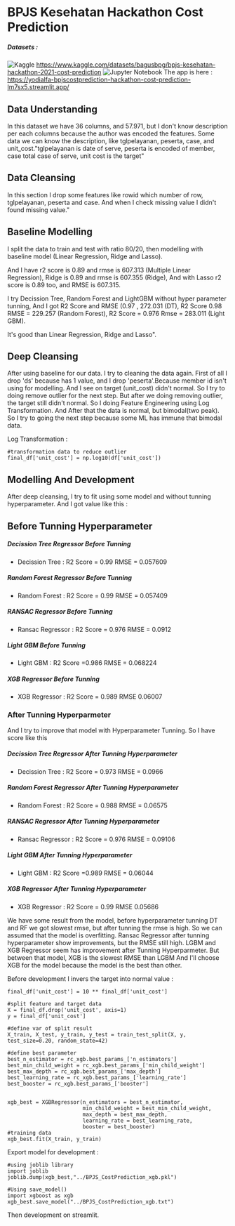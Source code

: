# BPJS Kesehatan Hackathon Cost Prediction
##### Datasets :
![Kaggle](https://img.shields.io/badge/Kaggle-035a7d?style=for-the-badge&logo=kaggle&logoColor=white)
https://www.kaggle.com/datasets/bagusbpg/bpjs-kesehatan-hackathon-2021-cost-prediction
![Jupyter Notebook](https://img.shields.io/badge/jupyter-%23FA0F00.svg?style=for-the-badge&logo=jupyter&logoColor=white)
The app is here :
https://yodialfa-bpjscostprediction-hackathon-cost-prediction-lm7sx5.streamlit.app/ 

## Data Understanding
In this dataset we have 36 columns, and 57.971, but I don't know description per each columns because the author was encoded the features.
Some data we can know the description, like tglpelayanan, peserta, case, and unit_cost."tglpelayanan is date of serve, peserta is encoded of member, case total case of serve, unit cost is the target"

## Data Cleansing
In this section I drop some features like rowid which number of row, tglpelayanan, peserta and case. And when I check missing value I didn't found missing value."

## Baseline Modelling

I split the data to train and test with ratio 80/20, then modelling with baseline model (Linear Regression, Ridge and Lasso). 

And I have r2 score is 0.89 and rmse is 607.313 (Multiple Linear Regression), 
Ridge is 0.89 and rmse is 607.355 (Ridge),
And with Lasso r2 score is 0.89 too, and RMSE is 607.315.

I try Decission Tree, Random Forest and LightGBM without hyper parameter tunning, And I got 
R2 Score and RMSE (0.97 , 272.031 (DT),
R2 Score 0.98 RMSE = 229.257 (Random Forest), 
R2 Score = 0.976 Rmse = 283.011 (Light GBM). 

It's good than Linear Regression, Ridge and Lasso".

## Deep Cleansing
After using baseline for our data. I try to cleaning the data again. First of all I drop 'ds' because has 1 value, and I drop 'peserta'.Because member id isn't using for modelling.
And I see on target (unit_cost) didn't normal. So I try to doing remove outlier for the next step. But after we doing removing outlier, the target still didn't normal. So I doing Feature Engineering using Log Transformation. And After that the data is normal, but bimodal(two peak). So I try to going the next step because some ML has immune that bimodal data.

Log Transformation :
```
#transformation data to reduce outlier
final_df['unit_cost'] = np.log10(df['unit_cost'])
```

## Modelling And Development
After deep cleansing, I try to fit using some model and without tunning hyperparameter. And I got value like this :
## Before Tunning Hyperparameter
##### Decission Tree Regressor Before Tunning
- Decission Tree : R2 Score = 0.99 RMSE = 0.057609
##### Random Forest Regressor Before Tunning
- Random Forest : R2 Score = 0.99 RMSE = 0.057409
##### RANSAC Regressor Before Tunning
- Ransac Regressor : R2 Score = 0.976 RMSE = 0.0912
##### Light GBM Before Tunning
- Light GBM : R2 Score =0.986 RMSE = 0.068224
##### XGB Regressor Before Tunning
- XGB Regressor : R2 Score = 0.989 RMSE 0.06007

### After Tunning Hyperparmeter
And I try to improve that model with Hyperparameter Tunning. So I have score like this
##### Decission Tree Regressor After Tunning Hyperparameter
- Decission Tree : R2 Score = 0.973 RMSE = 0.0966
##### Random Forest Regressor After Tunning Hyperparameter
- Random Forest : R2 Score = 0.988 RMSE = 0.06575
##### RANSAC Regressor After Tunning Hyperparameter
- Ransac Regressor : R2 Score = 0.976 RMSE = 0.09106
##### Light GBM After Tunning Hyperparameter
- Light GBM : R2 Score =0.989 RMSE = 0.06044
##### XGB Regressor After Tunning Hyperparameter
- XGB Regressor : R2 Score = 0.99 RMSE 0.05686

We have some result from the model, before hyperparameter tunning DT and RF we got slowest rmse, but after tunning the rmse is high. So we can assumed that the model is overfitting.  Ransac Regressor after tunning hyperparameter show improvements, but the RMSE still high.
LGBM and XGB Regressor seem has improvement after Tunning Hyperparmeter. But between that model, XGB is the slowest RMSE than LGBM And I'll choose XGB for the model because the model is the best than other.

Before development I invers the target into normal value :
```
final_df['unit_cost'] = 10 ** final_df['unit_cost']

#split feature and target data
X = final_df.drop('unit_cost', axis=1)
y = final_df['unit_cost']

#define var of split result
X_train, X_test, y_train, y_test = train_test_split(X, y, test_size=0.20, random_state=42)

#define best parameter
best_n_estimator = rc_xgb.best_params_['n_estimators']
best_min_child_weight = rc_xgb.best_params_['min_child_weight']
best_max_depth = rc_xgb.best_params_['max_depth']
best_learning_rate = rc_xgb.best_params_['learning_rate']
best_booster = rc_xgb.best_params_['booster']


xgb_best = XGBRegressor(n_estimators = best_n_estimator,
                        min_child_weight = best_min_child_weight,
                        max_depth = best_max_depth,
                        learning_rate = best_learning_rate,
                        booster = best_booster)
#training data
xgb_best.fit(X_train, y_train)
```
Export model for development :
```
#using joblib library
import joblib
joblib.dump(xgb_best,"../BPJS_CostPrediction_xgb.pkl")

#Using save_model()
import xgboost as xgb
xgb_best.save_model("../BPJS_CostPrediction_xgb.txt")
```

Then development on streamlit.




